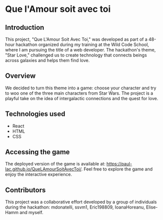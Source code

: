 # Que l'Amour soit avec toi

## Introduction

This project, "Que L'Amour Soit Avec Toi," was developed as part of a 48-hour hackathon organized during my training at the Wild Code School, where I am pursuing the title of a web developer. The hackathon's theme, "Star Love," challenged us to create technology that connects beings across galaxies and helps them find love.

## Overview

We decided to turn this theme into a game: choose your character and try to woo one of the three main characters from Star Wars. The project is a playful take on the idea of intergalactic connections and the quest for love.

## Technologies used

- React
- HTML
- CSS

## Accessing the game

The deployed version of the game is available at: https://paul-lac.github.io/QueLAmourSoitAvecToi/. Feel free to explore the game and enjoy the interactive experience.

## Contributors

This project was a collaborative effort developed by a group of individuals during the hackathon: mdonatelli, ssvm1, Eric198809, IoanaHoreanu, Elise-Hamm and myself.
